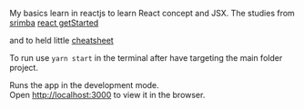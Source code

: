 My basics learn in reactjs to learn React concept and JSX.
The studies from
[srimba](https://scrimba.com/course/glearnreact)
[react getStarted](https://reactjs.org/docs/hello-world.html)

and to held little [cheatsheet](https://devhints.io/react)

To run use `yarn start` in the terminal after have targeting the main folder project.

Runs the app in the development mode.<br />
Open [http://localhost:3000](http://localhost:3000) to view it in the browser.
